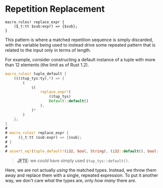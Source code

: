 # Repetition Replacement

```rust,ignore
macro_rules! replace_expr {
    ($_t:tt $sub:expr) => {$sub};
}
```

This pattern is where a matched repetition sequence is simply discarded, with the variable being
used to instead drive some repeated pattern that is related to the input only in terms of length.

For example, consider constructing a default instance of a tuple with more than 12 elements (the
limit as of Rust 1.2).

```rust
macro_rules! tuple_default {
    ($($tup_tys:ty),*) => {
        (
            $(
                replace_expr!(
                    ($tup_tys)
                    Default::default()
                ),
            )*
        )
    };
}
# 
# macro_rules! replace_expr {
#     ($_t:tt $sub:expr) => {$sub};
# }
# 
# assert_eq!(tuple_default!(i32, bool, String), (i32::default(), bool::default(), String::default()));
```

> **<abbr title="Just for this example">JFTE</abbr>**: we *could* have simply used
> `$tup_tys::default()`.

Here, we are not actually *using* the matched types. Instead, we throw them away and replace them
with a single, repeated expression. To put it another way, we don't care *what* the types are, only
*how many* there are.
